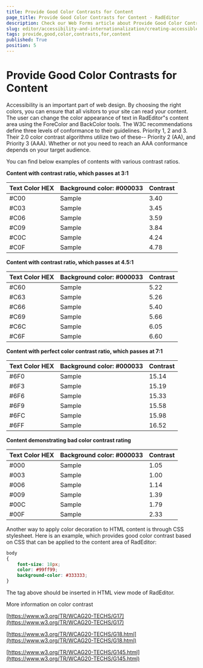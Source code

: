 ```yaml
---
title: Provide Good Color Contrasts for Content
page_title: Provide Good Color Contrasts for Content - RadEditor
description: Check our Web Forms article about Provide Good Color Contrasts for Content.
slug: editor/accessibility-and-internationalization/creating-accessible-content/provide-good-color-contrasts-for-content
tags: provide,good,color,contrasts,for,content
published: True
position: 5
---
```


# Provide Good Color Contrasts for Content

Accessibility is an important part of web design. By choosing the right colors, you can ensure that all visitors to your site can read your content. The user can change the color appearance of text in RadEditor"s content area using the ForeColor and BackColor tools. The W3C recommendations define three levels of conformance to their guidelines. Priority 1, 2 and 3. Their 2.0 color contrast algorithms utilize two of these-- Priority 2 (AA), and Priority 3 (AAA). Whether or not you need to reach an AAA conformance depends on your target audience.

You can find below examples of contents with various contrast ratios.

**Content with contrast ratio, which passes at 3:1**


| Text Color HEX | Background color: #000033 | Contrast |
| ------ | ------ | ------ |
|#C00|Sample|3.40|
|#C03|Sample|3.45|
|#C06|Sample|3.59|
|#C09|Sample|3.84|
|#C0C|Sample|4.24|
|#C0F|Sample|4.78|

**Content with contrast ratio, which passes at 4.5:1**

| Text Color HEX | Background color: #000033 | Contrast |
| ------ | ------ | ------ |
|#C60|Sample|5.22|
|#C63|Sample|5.26|
|#C66|Sample|5.40|
|#C69|Sample|5.66|
|#C6C|Sample|6.05|
|#C6F|Sample|6.60|

**Content with perfect color contrast ratio, which passes at 7:1**


| Text Color HEX | Background color: #000033 | Contrast |
| ------ | ------ | ------ |
|#6F0|Sample|15.14|
|#6F3|Sample|15.19|
|#6F6|Sample|15.33|
|#6F9|Sample|15.58|
|#6FC|Sample|15.98|
|#6FF|Sample|16.52|

**Content demonstrating bad color contrast rating**


| Text Color HEX | Background color: #000033 | Contrast |
| ------ | ------ | ------ |
|#000|Sample|1.05|
|#003|Sample|1.00|
|#006|Sample|1.14|
|#009|Sample|1.39|
|#00C|Sample|1.79|
|#00F|Sample|2.33|

Another way to apply color decoration to HTML content is through CSS stylesheet. Here is an example, which provides good color contrast based on CSS that can be applied to the content area of RadEditor:

````CSS
body
{
	font-size: 18px;
	color: #99ff99;
	background-color: #333333;
}
````



The tag above should be inserted in HTML view mode of RadEditor.

More information on color contrast

[https://www.w3.org/TR/WCAG20-TECHS/G17](https://www.w3.org/TR/WCAG20-TECHS/G17)

[https://www.w3.org/TR/WCAG20-TECHS/G18.html](https://www.w3.org/TR/WCAG20-TECHS/G18.html)

[https://www.w3.org/TR/WCAG20-TECHS/G145.html](https://www.w3.org/TR/WCAG20-TECHS/G145.html)
